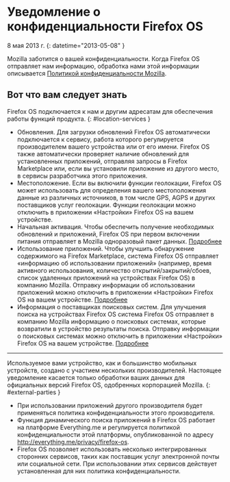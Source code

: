 # Уведомление о конфиденциальности Firefox OS

8 мая 2013 г.
{: datetime="2013-05-08" }

Mozilla заботится о вашей конфиденциальности. Когда Firefox OS отправляет нам информацию, обработка нами этой информации описывается [Политикой конфиденциальности Mozilla](https://www.mozilla.org/privacy/).

## Вот что вам следует знать

Firefox OS подключается к нам и другим адресатам для обеспечения работы функций продукта.
{: #location-services }

* Обновления. Для загрузки обновлений Firefox OS автоматически подключается к сервису, работа которого регулируется производителем вашего устройства или от его имени. Firefox OS также автоматически проверяет наличие обновлений для установленных приложений, отправляя запросы в Firefox Marketplace или, если вы установили приложение из другого место, в сервисы разработчика этого приложения.
* Местоположение. Если вы включили функции геолокации, Firefox OS может использовать для определения вашего местоположения данные из различных источников, в том числе GPS, AGPS и других поставщиков услуг геолокации. Функции геолокации можно отключить в приложении «Настройки» Firefox OS на вашем устройстве.
* Начальная активация. Чтобы обеспечить получение необходимых обновлений и приложений, Firefox OS при первом включении питания отправляет в Mozilla одноразовый пакет данных. [Подробнее](https://wiki.mozilla.org/FirefoxOS/Metrics)
* Использование приложений. Чтобы улучшить обнаружение содержимого на Firefox Marketplace, система Firefox OS отправляет «информацию об использовании приложений» (например, время активного использования, количество открытий/закрытий/сбоев, список удаленных приложений на устройствах Firefox OS) в компанию Mozilla. Отправку информации об использовании приложений можно отключить в приложении «Настройки» Firefox OS на вашем устройстве. [Подробнее](https://wiki.mozilla.org/FirefoxOS/Metrics/App_Usage)
* Информация о поставщиках поисковых систем. Для улучшения поиска на устройствах Firefox OS система Firefox OS отправляет в компанию Mozilla информацию о поисковых системах, которые возвратили в устройство результаты поиска. Отправку информации о поисковых системах можно отключить в приложении «Настройки» Firefox OS на вашем устройстве. [Подробнее](https://wiki.mozilla.org/FirefoxOS/Metrics/App_Usage)

---------------------------------------

Используемое вами устройство, как и большинство мобильных устройств, создано с участием нескольких производителей. Настоящее уведомление касается только обработки ваших данных для официальных версий Firefox OS, одобренных корпорацией Mozilla.
{: #external-parties }

* При использовании приложений другого производителя будет применяться политика конфиденциальности этого производителя.
* Функция динамического поиска приложений в Firefox OS работает на платформе Everything.me и регулируется политикой конфиденциальности этой платформы, опубликованной по адресу <http://everything.me/privacy/firefox-os>.
* Firefox OS позволяет использовать несколько интегрированных сторонних сервисов, таких как поставщик услуг электронной почты или социальной сети. При использовании этих сервисов действует установленная для них политика конфиденциальности.
